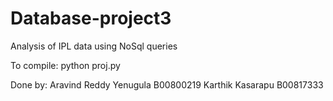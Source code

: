 # Database-project3
Analysis of IPL data using NoSql queries

To compile:
python proj.py

Done by:
Aravind Reddy Yenugula
B00800219
Karthik Kasarapu
B00817333

